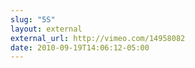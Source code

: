 ```yaml
---
slug: "5S"
layout: external
external_url: http://vimeo.com/14958082
date: 2010-09-19T14:06:12-05:00
---
```

